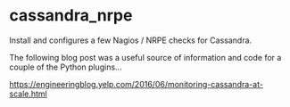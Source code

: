 cassandra_nrpe
==============

Install and configures a few Nagios / NRPE checks for Cassandra.

The following blog post was a useful source of information and code for a couple of the Python plugins...

https://engineeringblog.yelp.com/2016/06/monitoring-cassandra-at-scale.html
